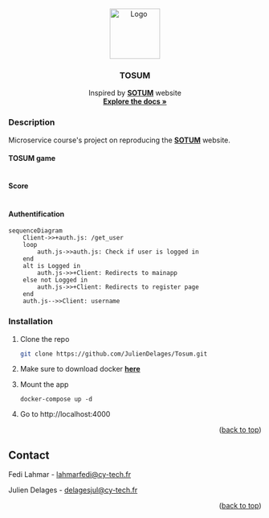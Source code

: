 <a name="readme-top"></a>
<!-- PROJECT LOGO -->
<br />
<div align="center">
  <a href="https://github.com/JulienDelages/Tosum">
    <img src="static/images/TOSUM.png" alt="Logo" width="100" height="100">
  </a>

<h3 align="center">TOSUM</h3>

  <p align="center">
    Inspired by <a href="https://sutom.nocle.fr"><strong>SOTUM</strong></a> website
    <br />
    <a href="https://github.com/JulienDelages/Tosum"><strong>Explore the docs »</strong></a>
</div>

### Description 

Microservice course's project on reproducing the <a href="https://sutom.nocle.fr"><strong>SOTUM</strong></a> website.

#### TOSUM game
```mermaid

```

#### Score
```mermaid

```

#### Authentification
```mermaid
sequenceDiagram
    Client->>+auth.js: /get_user
    loop
        auth.js->>auth.js: Check if user is logged in
    end
    alt is Logged in
        auth.js->>+Client: Redirects to mainapp
    else not Logged in
        auth.js->>+Client: Redirects to register page
    end
    auth.js-->>Client: username
```

### Installation

1. Clone the repo
    ```sh
    git clone https://github.com/JulienDelages/Tosum.git
    ```
2. Make sure to download docker <a href="https://docs.docker.com/desktop/install/windows-install/"><strong>here</strong></a>    
    
3. Mount the app
    ```
    docker-compose up -d
    ``` 
4. Go to http://localhost:4000

<p align="right">(<a href="#readme-top">back to top</a>)</p>

## Contact

Fedi Lahmar - lahmarfedi@cy-tech.fr

Julien Delages - delagesjul@cy-tech.fr

<p align="right">(<a href="#readme-top">back to top</a>)</p>

